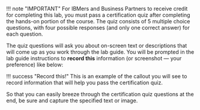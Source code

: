 !!! note "IMPORTANT"
   For IBMers and Business Partners to receive credit for completing this lab, you must pass a certification quiz after completing the hands-on portion of the course. The quiz consists of 5 multiple choice questions, with four possible responses (and only one correct answer) for each question.

   The quiz questions will ask you about on-screen text or descriptions that will come up as you work through the lab guide. You will be prompted in the lab guide instructions to **record this** information (or screenshot — your preference) like below:

!!! success "Record this!"
   This is an example of the callout you will see to record information that will help you pass the certification quiz.

   So that you can easily breeze through the certification quiz questions at the end, be sure and capture the specified text or image.
